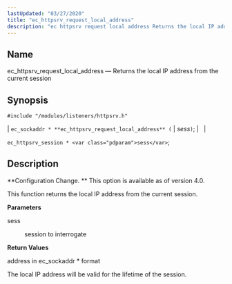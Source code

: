 ```yaml
---
lastUpdated: "03/27/2020"
title: "ec_httpsrv_request_local_address"
description: "ec httpsrv request local address Returns the local IP address from the current session ec sockaddr ec httpsrv request local address sess ec httpsrv session sess Configuration Change This option is available as of version 4 0 This function returns the local IP address from the current session sess session..."
---
```


<a name="apis.ec_httpsrv_request_local_address"></a> 
## Name

ec_httpsrv_request_local_address — Returns the local IP address from the current session

## Synopsis

`#include "/modules/listeners/httpsrv.h"`

| `ec_sockaddr * **ec_httpsrv_request_local_address** (` | <var class="pdparam">sess</var>`)`; |   |

`ec_httpsrv_session * <var class="pdparam">sess</var>`;<a name="idp7234656"></a> 
## Description

**Configuration Change. ** This option is available as of version 4.0.

This function returns the local IP address from the current session.

**<a name="idp7237568"></a> Parameters**

<dl class="variablelist">

<dt>sess</dt>

<dd>

session to interrogate

</dd>

</dl>

**<a name="idp7240304"></a> Return Values**

address in ec_sockaddr * format

The local IP address will be valid for the lifetime of the session.